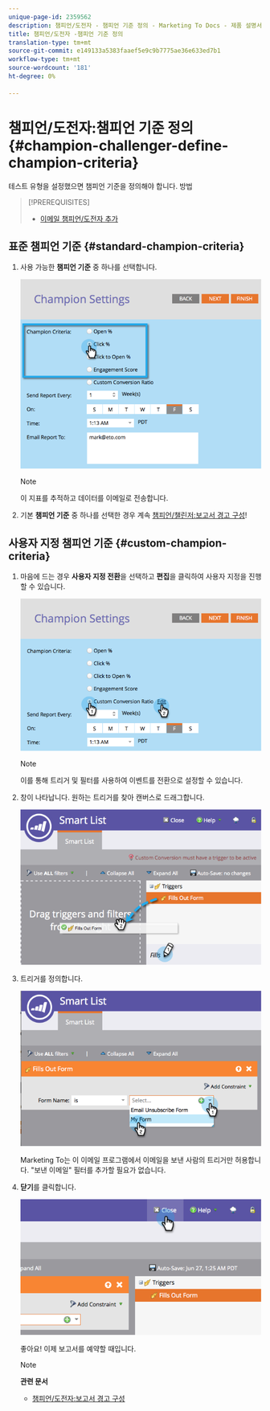 ```yaml
---
unique-page-id: 2359562
description: 챔피언/도전자 - 챔피언 기준 정의 - Marketing To Docs - 제품 설명서
title: 챔피언/도전자 -챔피언 기준 정의
translation-type: tm+mt
source-git-commit: e149133a5383faaef5e9c9b7775ae36e633ed7b1
workflow-type: tm+mt
source-wordcount: '181'
ht-degree: 0%

---
```



# 챔피언/도전자:챔피언 기준 정의 {#champion-challenger-define-champion-criteria}

테스트 유형을 설정했으면 챔피언 기준을 정의해야 합니다. 방법

>[!PREREQUISITES]
>
>* [이메일 챔피언/도전자 추가](add-an-email-champion-challenger.md)

>



## 표준 챔피언 기준 {#standard-champion-criteria}

1. 사용 가능한 **챔피언 기준** 중 하나를 선택합니다.

   ![](assets/image2014-9-15-13-3a1-3a15.png)

   >[!NOTE]
   >
   >이 지표를 추적하고 데이터를 이메일로 전송합니다.

1. 기본 **챔피언 기준** 중 하나를 선택한 경우 계속 [챔피언/챌린저:보고서 경고 구성](champion-challenger-configure-report-alerts.md)!

## 사용자 지정 챔피언 기준 {#custom-champion-criteria}

1. 마음에 드는 경우 **사용자 지정 전환**&#x200B;을 선택하고 **편집**&#x200B;을 클릭하여 사용자 지정을 진행할 수 있습니다.

   ![](assets/image2014-9-15-13-3a2-3a52.png)

   >[!NOTE]
   >
   >이를 통해 트리거 및 필터를 사용하여 이벤트를 전환으로 설정할 수 있습니다.

1. 창이 나타납니다. 원하는 트리거를 찾아 캔버스로 드래그합니다.

   ![](assets/image2014-9-15-13-3a3-3a38.png)

1. 트리거를 정의합니다.

   ![](assets/image2014-9-15-13-3a3-3a54.png)

   Marketing To는 이 이메일 프로그램에서 이메일을 보낸 사람의 트리거만 허용합니다. &quot;보낸 이메일&quot; 필터를 추가할 필요가 없습니다.

1. **닫기**&#x200B;를 클릭합니다.

   ![](assets/image2014-9-15-13-3a4-3a7.png)

   좋아요! 이제 보고서를 예약할 때입니다.

   >[!NOTE]
   >
   >**관련 문서**
   >
   >    
   >    
   >    * [챔피언/도전자:보고서 경고 구성](champion-challenger-configure-report-alerts.md)


